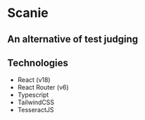 # Scanie

## An alternative of test judging

## Technologies

- React (v18)
- React Router (v6)
- Typescript
- TailwindCSS
- TesseractJS
